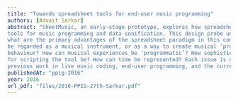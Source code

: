 ```yaml
---
title: "Towards spreadsheet tools for end-user music programming"
authors: [Advait Sarkar]
abstract: "SheetMusic, an early-stage prototype, explores how spreadsheets can be used as accessible end-user
tools for music programming and data sonification. This design probe uncovers many interesting questions:
what are the primary advantages of the spreadsheet paradigm in this context? Should such a tool
be regarded as a musical instrument, or as a way to create musical ‘programs’ with emergent runtime
behaviour? How can musical experiences be ‘programmatic’? How sophisticated should provisions
for scripting the tool be? How can time be represented? Each issue is considered in turn, drawing on
previous work in live music coding, end-user programming, and the current SheetMusic implementation."
publishedAt: "ppig-2016"
year: 2016
url_pdf: "files/2016-PPIG-27th-Sarkar.pdf"
---
```

